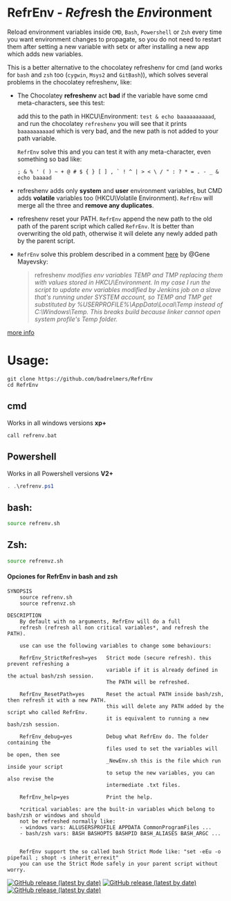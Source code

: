 # RefrEnv - *Refr*esh the *Env*ironment
Reload environment variables inside `CMD`, `Bash`, `Powershell` or `Zsh` every time you want environment changes to propagate, so you do not need to restart them after setting a new variable with setx or after installing a new app which adds new variables.

This is a better alternative to the chocolatey refreshenv for cmd (and works for `bash` and `zsh` too (`cygwin`, `Msys2` and `GitBash`)), which solves several problems in the chocolatey refreshenv, like:
 - The Chocolatey **refreshenv** act **bad** if the variable have some
   cmd meta-characters, see this test:
   
   add this to the path in HKCU\Environment: `test & echo baaaaaaaaaad`,
   and run the chocolatey `refreshenv` you will see that it prints
   `baaaaaaaaaad` which is very bad, and the new path is not added to
   your path variable.
   
   `RefrEnv` solve this and you can test it with any meta-character, even something so bad like: 
   ```
   ; & % ' ( ) ~ + @ # $ { } [ ] , ` ! ^ | > < \ / " : ? * = . - _ & echo baaaad
   ```
 - refreshenv adds only **system** and **user**
   environment variables, but CMD adds **volatile** variables too
   (HKCU\Volatile Environment). `RefrEnv` will merge all the three and
   **remove any duplicates**.

 - refreshenv reset your PATH. `RefrEnv` append the new path to the
   old path of the parent script which called `RefrEnv`. It is better
   than overwriting the old path, otherwise it will delete any newly
   added path by the parent script.

 - `RefrEnv` solve this problem described in a comment [here][1] by @Gene Mayevsky: 
     > refreshenv *modifies env variables TEMP and TMP replacing them with values stored in HKCU\Environment. In my case I run the script to update env variables modified by Jenkins job on a slave that's running under SYSTEM account, so TEMP and TMP get substituted by %USERPROFILE%\AppData\Local\Temp instead of C:\Windows\Temp. This breaks build because linker cannot open system profile's Temp folder.*

[more info][2]

# Usage:
```batch
git clone https://github.com/badrelmers/RefrEnv
cd RefrEnv
```

## cmd
Works in all windows versions **xp+**

```batch
call refrenv.bat
```

## Powershell
Works in all Powershell versions **V2+**
```powershell
. .\refrenv.ps1
```

## bash:
```bash
source refrenv.sh
```

## Zsh:
```bash
source refrenvz.sh
```
#### Opciones for RefrEnv in bash and zsh 
```
SYNOPSIS
    source refrenv.sh
    source refrenvz.sh

DESCRIPTION
    By default with no arguments, RefrEnv will do a full 
    refresh (refresh all non critical variables*, and refresh the PATH).

    use can use the following variables to change some behaviours:
    
    RefrEnv_StrictRefresh=yes   Strict mode (secure refresh). this prevent refreshing a
                                variable if it is already defined in the actual bash/zsh session. 
                                The PATH will be refreshed.
                                
    RefrEnv_ResetPath=yes       Reset the actual PATH inside bash/zsh, then refresh it with a new PATH.
                                this will delete any PATH added by the script who called RefrEnv. 
                                it is equivalent to running a new bash/zsh session.

    RefrEnv_debug=yes           Debug what RefrEnv do. The folder containing the 
                                files used to set the variables will be open, then see 
                                _NewEnv.sh this is the file which run inside your script
                                to setup the new variables, you can also revise the 
                                intermediate .txt files.
                              
    RefrEnv_help=yes            Print the help.

    *critical variables: are the built-in variables which belong to bash/zsh or windows and should 
    not be refreshed normally like:
    - windows vars: ALLUSERSPROFILE APPDATA CommonProgramFiles ...
    - bash/zsh vars: BASH BASHOPTS BASHPID BASH_ALIASES BASH_ARGC ...
    
    
    RefrEnv support the so called bash Strict Mode like: "set -eEu -o pipefail ; shopt -s inherit_errexit"
    you can use the Strict Mode safely in your parent script without worry.

```
 

[![GitHub release (latest by date)](https://img.shields.io/github/v/release/badrelmers/RefrEnv)](#)
[![GitHub release (latest by date)](https://img.shields.io/github/downloads/badrelmers/RefrEnv/total)](#)
[![GitHub release (latest by date)](https://img.shields.io/github/downloads/badrelmers/RefrEnv/latest/total)](#)

  [1]: https://stackoverflow.com/questions/171588/is-there-a-command-to-refresh-environment-variables-from-the-command-prompt-in-w
  [2]: https://stackoverflow.com/questions/171588/is-there-a-command-to-refresh-environment-variables-from-the-command-prompt-in-w

